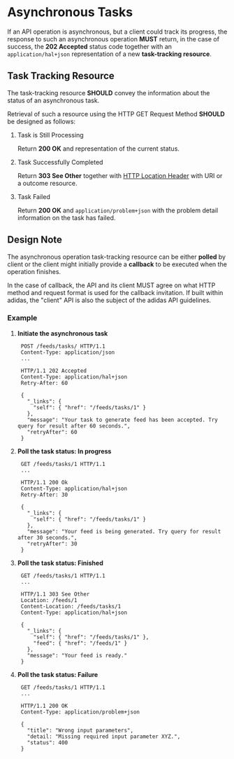 # Asynchronous Tasks

If an API operation is asynchronous, but a client could track its progress, the response to such an asynchronous operation **MUST** return, in the case of success, the **202 Accepted** status code together with an `application/hal+json` representation of a new **task-tracking resource**.

## Task Tracking Resource

The task-tracking resource **SHOULD** convey the information about the status of an asynchronous task.

Retrieval of such a resource using the HTTP GET Request Method **SHOULD** be designed as follows:

1. Task is Still Processing

   Return **200 OK** and representation of the current status.

2. Task Successfully Completed

   Return **303 See Other** together with [HTTP Location Header](https://tools.ietf.org/html/rfc7231#section-7.1.2) with URI or a outcome resource.

3. Task Failed

   Return **200 OK** and `application/problem+json` with the problem detail information on the task has failed.

## Design Note

The asynchronous operation task-tracking resource can be either **polled** by client or the client might initially provide a **callback** to be executed when the operation finishes.

In the case of callback, the API and its client MUST agree on what HTTP method and request format is used for the callback invitation. If built within adidas, the "client" API is also the subject of the adidas API guidelines.

### Example

1. **Initiate the asynchronous task**

   ```text
    POST /feeds/tasks/ HTTP/1.1
    Content-Type: application/json
    ...

    HTTP/1.1 202 Accepted
    Content-Type: application/hal+json
    Retry-After: 60

    {
      "_links": {
        "self": { "href": "/feeds/tasks/1" }
      },
      "message": "Your task to generate feed has been accepted. Try query for result after 60 seconds.",
      "retryAfter": 60
    }
   ```

2. **Poll the task status: In progress**

   ```text
    GET /feeds/tasks/1 HTTP/1.1
    ...

    HTTP/1.1 200 Ok
    Content-Type: application/hal+json
    Retry-After: 30

    {
      "_links": {
        "self": { "href": "/feeds/tasks/1" }
      },
      "message": "Your feed is being generated. Try query for result after 30 seconds.",
      "retryAfter": 30
    }
   ```

3. **Poll the task status: Finished**

   ```text
    GET /feeds/tasks/1 HTTP/1.1
    ...

    HTTP/1.1 303 See Other
    Location: /feeds/1
    Content-Location: /feeds/tasks/1
    Content-Type: application/hal+json

    {
      "_links": {
        "self": { "href": "/feeds/tasks/1" },
        "feed": { "href": "/feeds/1" }
      },
      "message": "Your feed is ready."
    }
   ```

4. **Poll the task status: Failure**

   ```text
    GET /feeds/tasks/1 HTTP/1.1
    ...

    HTTP/1.1 200 OK
    Content-Type: application/problem+json

    {
      "title": "Wrong input parameters",
      "detail: "Missing required input parameter XYZ.",
      "status": 400
    }
   ```

